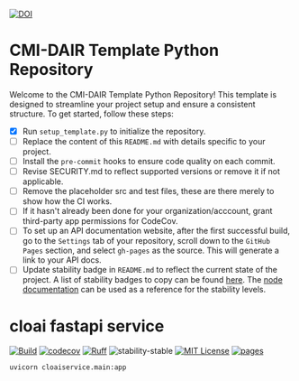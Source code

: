 [![DOI](https://zenodo.org/badge/657341621.svg)](https://zenodo.org/doi/10.5281/zenodo.10383685)

# CMI-DAIR Template Python Repository

Welcome to the CMI-DAIR Template Python Repository! This template is designed to streamline your project setup and ensure a consistent structure. To get started, follow these steps:


- [x] Run `setup_template.py` to initialize the repository.
- [ ] Replace the content of this `README.md` with details specific to your project.
- [ ] Install the `pre-commit` hooks to ensure code quality on each commit.
- [ ] Revise SECURITY.md to reflect supported versions or remove it if not applicable.
- [ ] Remove the placeholder src and test files, these are there merely to show how the CI works.
- [ ] If it hasn't already been done for your organization/acccount, grant third-party app permissions for CodeCov.
- [ ] To set up an API documentation website, after the first successful build, go to the `Settings` tab of your repository, scroll down to the `GitHub Pages` section, and select `gh-pages` as the source. This will generate a link to your API docs.
- [ ] Update stability badge in `README.md` to reflect the current state of the project. A list of stability badges to copy can be found [here](https://github.com/orangemug/stability-badges). The [node documentation](https://nodejs.org/docs/latest-v20.x/api/documentation.html#documentation_stability_index) can be used as a reference for the stability levels.

# cloai fastapi service

[![Build](https://github.com/childmindresearch/cloai-service/actions/workflows/test.yaml/badge.svg?branch=main)](https://github.com/childmindresearch/cloai-service/actions/workflows/test.yaml?query=branch%3Amain)
[![codecov](https://codecov.io/gh/childmindresearch/cloai-service/branch/main/graph/badge.svg?token=22HWWFWPW5)](https://codecov.io/gh/childmindresearch/cloai-service)
[![Ruff](https://img.shields.io/endpoint?url=https://raw.githubusercontent.com/astral-sh/ruff/main/assets/badge/v2.json)](https://github.com/astral-sh/ruff)
![stability-stable](https://img.shields.io/badge/stability-stable-green.svg)
[![MIT License](https://img.shields.io/badge/license-MIT-blue.svg)](https://github.com/childmindresearch/cloai-service/blob/main/LICENSE)
[![pages](https://img.shields.io/badge/api-docs-blue)](https://childmindresearch.github.io/cloai-service)


```sh
uvicorn cloaiservice.main:app
```
